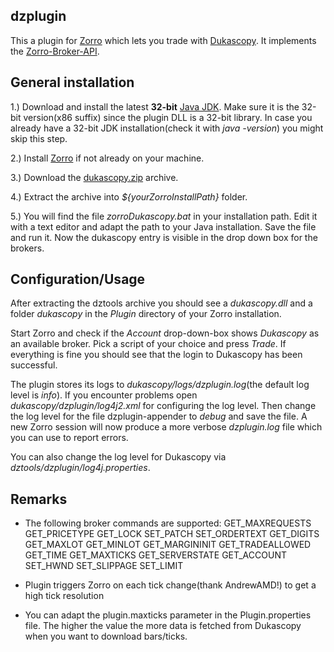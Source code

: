 ## dzplugin

This a plugin for [Zorro](http://www.takemoneyfromtherichandgiveittothepoor.com/) which lets you trade with [Dukascopy](http://www.dukascopy.com). It implements the [Zorro-Broker-API](http://www.zorro-trader.com/manual/en/brokerplugin.htm).

## General installation

1.) Download and install the latest **32-bit** [Java JDK](http://www.oracle.com/technetwork/java/javase/downloads/jdk8-downloads-2133151.html). Make sure it is the 32-bit version(x86 suffix) since the plugin DLL is a 32-bit library. In case you already have a 32-bit JDK installation(check it with *java -version*) you might skip this step.

2.) Install [Zorro](http://www.takemoneyfromtherichandgiveittothepoor.com/download.php) if not already on your machine.

3.) Download the [dukascopy.zip](https://github.com/juxeii/dztools/releases/download/v0.9.7/dzjforex-0.9.7.zip) archive.

4.) Extract the archive into *${yourZorroInstallPath}* folder.

5.) You will find the file *zorroDukascopy.bat* in your installation path. Edit it with a text editor and adapt the path to your Java installation. Save the file and run it. Now the dukascopy entry is visible in the drop down box for the brokers.

## Configuration/Usage

After extracting the dztools archive you should see a *dukascopy.dll* and a folder *dukascopy* in the *Plugin* directory of your Zorro installation.

Start Zorro and check if the *Account* drop-down-box shows *Dukascopy* as an available broker.
Pick a script of your choice and press *Trade*. If everything is fine you should see that the login to Dukascopy has been successful.

The plugin stores its logs to *dukascopy/logs/dzplugin.log*(the default log level is *info*). If you encounter problems open *dukascopy/dzplugin/log4j2.xml* for configuring the log level. Then change the log level for the file dzplugin-appender to *debug* and save the file. A new Zorro session will now produce a more verbose *dzplugin.log* file which you can use to report errors.

You can also change the log level for Dukascopy via *dztools/dzplugin/log4j.properties*.

## Remarks
- The following broker commands are supported:
GET_MAXREQUESTS
GET_PRICETYPE
GET_LOCK
SET_PATCH
SET_ORDERTEXT
GET_DIGITS
GET_MAXLOT
GET_MINLOT
GET_MARGININIT
GET_TRADEALLOWED
GET_TIME
GET_MAXTICKS
GET_SERVERSTATE
GET_ACCOUNT
SET_HWND
SET_SLIPPAGE
SET_LIMIT

- Plugin triggers Zorro on each tick change(thank AndrewAMD!) to get a high tick resolution
- You can adapt the plugin.maxticks parameter in the Plugin.properties file. The higher the value the more data is fetched from Dukascopy when you want to download bars/ticks.
